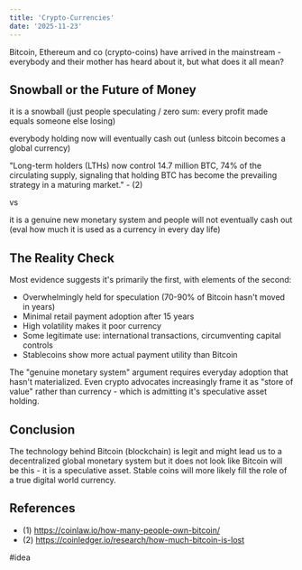 ```yaml
---
title: 'Crypto-Currencies'  
date: '2025-11-23'
---
```

Bitcoin, Ethereum and co (crypto-coins) have arrived in the mainstream - everybody and their mother has heard about it, but what does it all mean?

## Snowball or the Future of Money

it is a snowball (just people speculating / zero sum: every profit made equals someone else losing)

everybody holding now will eventually cash out (unless bitcoin becomes a global currency)

"Long-term holders (LTHs) now control 14.7 million BTC, 74% of the circulating supply, signaling that holding BTC has become the prevailing strategy in a maturing market." - (2)

vs

it is a genuine new monetary system and people will not eventually cash out (eval how much it is used as a currency in every day life)

## The Reality Check

Most evidence suggests it's primarily the first, with elements of the second:

- Overwhelmingly held for speculation (70-90% of Bitcoin hasn't moved in years)
- Minimal retail payment adoption after 15 years
- High volatility makes it poor currency
- Some legitimate use: international transactions, circumventing capital controls
- Stablecoins show more actual payment utility than Bitcoin

The "genuine monetary system" argument requires everyday adoption that hasn't materialized. Even crypto advocates increasingly frame it as "store of value" rather than currency - which is admitting it's speculative asset holding.

## Conclusion

The technology behind Bitcoin (blockchain) is legit and might lead us to a decentralized global monetary system but it does not look like Bitcoin will be this - it is a speculative asset. Stable coins will more likely fill the role of a true digital world currency.

## References

- (1) <https://coinlaw.io/how-many-people-own-bitcoin/>
- (2) <https://coinledger.io/research/how-much-bitcoin-is-lost>

#idea
